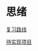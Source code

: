 # 思绪

[复习路线](https://github.com/enumspace/thinking/blob/main/%E5%A4%8D%E4%B9%A0%E8%B7%AF%E7%BA%BF.md)

[待实现项目](https://github.com/enumspace/thinking/blob/main/%E5%BE%85%E5%AE%9E%E7%8E%B0%E9%A1%B9%E7%9B%AE.md)
